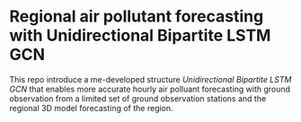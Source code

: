 # Regional air pollutant forecasting with Unidirectional Bipartite LSTM GCN
This repo introduce a me-developed structure *Unidirectional Bipartite LSTM GCN* that enables more accurate hourly air polluant forecasting with ground observation from a limited set of ground observation stations and the regional 3D model forecasting of the region.
